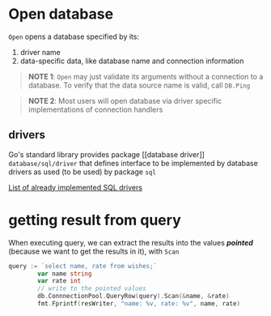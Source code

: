 

# Open database
`Open` opens a database specified by its:
1. driver name
2. data-specific data, like database name and connection information

> **NOTE 1**: `Open` may just validate its arguments without a connection to a database. To verify that the data source name is valid, call `DB.Ping`

> **NOTE 2**: Most users will open database via driver specific implementations of connection handlers 


## drivers
Go's standard library provides package [[database driver]] `database/sql/driver` that defines interface to be implemented by database drivers as used (to be used) by package `sql`


[List of already implemented SQL drivers](https://go.dev/wiki/SQLDrivers)



# getting result from query

When executing query, we can extract the results into the values ***pointed*** (because we want to get the results in it), with `Scan`

```go
query := `select name, rate from wishes;`
		var name string
		var rate int
		// write to the pointed values
		db.ConnnectionPool.QueryRow(query).Scan(&name, &rate)
		fmt.Fprintf(resWriter, "name: %v, rate: %v", name, rate)
```